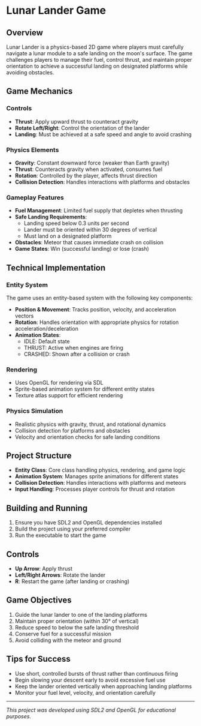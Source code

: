 # Lunar Lander Game

## Overview
Lunar Lander is a physics-based 2D game where players must carefully navigate a lunar module to a safe landing on the moon's surface. The game challenges players to manage their fuel, control thrust, and maintain proper orientation to achieve a successful landing on designated platforms while avoiding obstacles.

## Game Mechanics

### Controls
- **Thrust**: Apply upward thrust to counteract gravity
- **Rotate Left/Right**: Control the orientation of the lander
- **Landing**: Must be achieved at a safe speed and angle to avoid crashing

### Physics Elements
- **Gravity**: Constant downward force (weaker than Earth gravity)
- **Thrust**: Counteracts gravity when activated, consumes fuel
- **Rotation**: Controlled by the player, affects thrust direction
- **Collision Detection**: Handles interactions with platforms and obstacles

### Gameplay Features
- **Fuel Management**: Limited fuel supply that depletes when thrusting
- **Safe Landing Requirements**:
  - Landing speed below 0.3 units per second
  - Lander must be oriented within 30 degrees of vertical
  - Must land on a designated platform
- **Obstacles**: Meteor that causes immediate crash on collision
- **Game States**: Win (successful landing) or lose (crash)

## Technical Implementation

### Entity System
The game uses an entity-based system with the following key components:
- **Position & Movement**: Tracks position, velocity, and acceleration vectors
- **Rotation**: Handles orientation with appropriate physics for rotation acceleration/deceleration
- **Animation States**: 
  - IDLE: Default state
  - THRUST: Active when engines are firing
  - CRASHED: Shown after a collision or crash

### Rendering
- Uses OpenGL for rendering via SDL
- Sprite-based animation system for different entity states
- Texture atlas support for efficient rendering

### Physics Simulation
- Realistic physics with gravity, thrust, and rotational dynamics
- Collision detection for platforms and obstacles
- Velocity and orientation checks for safe landing conditions

## Project Structure
- **Entity Class**: Core class handling physics, rendering, and game logic
- **Animation System**: Manages sprite animations for different states
- **Collision Detection**: Handles interactions with platforms and meteors
- **Input Handling**: Processes player controls for thrust and rotation

## Building and Running
1. Ensure you have SDL2 and OpenGL dependencies installed
2. Build the project using your preferred compiler
3. Run the executable to start the game

## Controls
- **Up Arrow**: Apply thrust
- **Left/Right Arrows**: Rotate the lander
- **R**: Restart the game (after landing or crashing)

## Game Objectives
1. Guide the lunar lander to one of the landing platforms
2. Maintain proper orientation (within 30° of vertical)
3. Reduce speed to below the safe landing threshold
4. Conserve fuel for a successful mission
5. Avoid colliding with the meteor and ground

## Tips for Success
- Use short, controlled bursts of thrust rather than continuous firing
- Begin slowing your descent early to avoid excessive fuel use
- Keep the lander oriented vertically when approaching landing platforms
- Monitor your fuel level, velocity, and orientation carefully

---

*This project was developed using SDL2 and OpenGL for educational purposes.*
